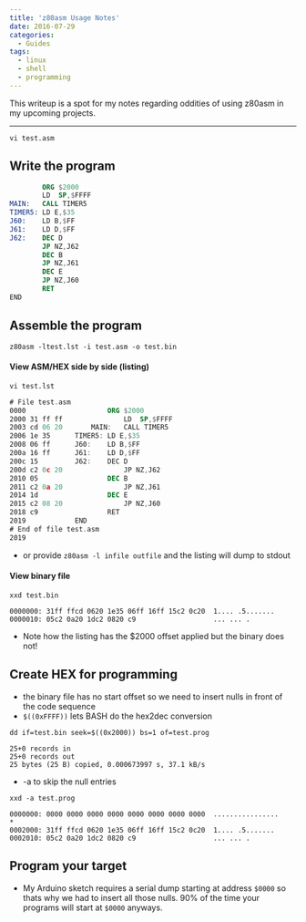 ```yaml
---
title: 'z80asm Usage Notes'
date: 2016-07-29
categories:
  - Guides
tags:
  - linux
  - shell
  - programming
---
```


This writeup is a spot for my notes regarding oddities of using z80asm in my upcoming projects.

---

`vi test.asm`

## Write the program

```nasm
		ORG	$2000
		LD	SP,$FFFF
MAIN:	CALL TIMER5
TIMER5:	LD E,$35
J60:	LD B,$FF
J61:	LD D,$FF
J62:	DEC D
		JP NZ,J62
		DEC B
		JP NZ,J61
		DEC E
		JP NZ,J60
		RET
END
```

## Assemble the program

```shell
z80asm -ltest.lst -i test.asm -o test.bin
```

#### View ASM/HEX side by side (listing)

`vi test.lst`

```nasm
# File test.asm
0000					ORG	$2000  
2000 31 ff ff				LD	SP,$FFFF  
2003 cd 06 20		MAIN:	CALL TIMER5  
2006 1e 35		TIMER5:	LD E,$35  
2008 06 ff		J60:	LD B,$FF  
200a 16 ff		J61:	LD D,$FF  
200c 15			J62:	DEC D  
200d c2 0c 20				JP NZ,J62  
2010 05					DEC B  
2011 c2 0a 20				JP NZ,J61  
2014 1d					DEC E  
2015 c2 08 20				JP NZ,J60  
2018 c9					RET  
2019			END
# End of file test.asm
2019
```

- or provide `z80asm -l infile outfile` and the listing will dump to stdout


#### View binary file

`xxd test.bin`

```
0000000: 31ff ffcd 0620 1e35 06ff 16ff 15c2 0c20  1.... .5.......
0000010: 05c2 0a20 1dc2 0820 c9                   ... ... .
```

- Note how the listing has the $2000 offset applied but the binary does not!


## Create HEX for programming

- the binary file has no start offset so we need to insert nulls in front of the code sequence
- `$((0xFFFF))` lets BASH do the hex2dec conversion

`dd if=test.bin seek=$((0x2000)) bs=1 of=test.prog`

```shell
25+0 records in
25+0 records out
25 bytes (25 B) copied, 0.000673997 s, 37.1 kB/s
```

- -a to skip the null entries

`xxd -a test.prog`

```
0000000: 0000 0000 0000 0000 0000 0000 0000 0000  ................
*
0002000: 31ff ffcd 0620 1e35 06ff 16ff 15c2 0c20  1.... .5.......
0002010: 05c2 0a20 1dc2 0820 c9                   ... ... .
```

## Program your target

- My Arduino sketch requires a serial dump starting at address `$0000` so thats why we had to insert all those nulls. 90% of the time your programs will start at `$0000` anyways.
